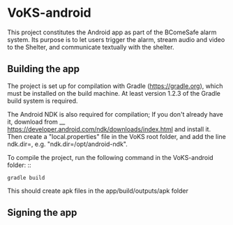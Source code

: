 VoKS-android
============

This project constitutes the Android app as part of the BComeSafe alarm system. Its purpose is to let users trigger the alarm, stream audio and video to the Shelter, and communicate textually with the shelter.



Building the app
----------------

The project is set up for compilation with Gradle (https://gradle.org), which must be installed on the build machine. At least version 1.2.3 of the Gradle build system is required.

The Android NDK is also required for compilation; If you don't already have it, download from __ https://developer.android.com/ndk/downloads/index.html and install it. Then create a "local.properties" file in the VoKS root folder, and add the line ndk.dir=<path-to-android-ndk>, e.g. "ndk.dir=/opt/android-ndk".

To compile the project, run the following command in the VoKS-android folder: ::

	gradle build

This should create apk files in the app/build/outputs/apk folder



Signing the app
---------------

